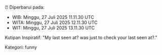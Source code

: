 ⏰ Diperbarui pada:
- WIB: Minggu, 27 Juli 2025 11.11.30 UTC
- WITA: Minggu, 27 Juli 2025 12.11.30 UTC
- WIT: Minggu, 27 Juli 2025 13.11.30 UTC

Kutipan Inspiratif:
"My last seen at? was just to check your last seen at?."


Kategori: funny

